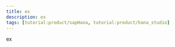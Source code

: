 ```yaml
---
title: ex
description: ex
tags: [tutorial:product/sapHana, tutorial:product/hana_studio]
---
```

ex
